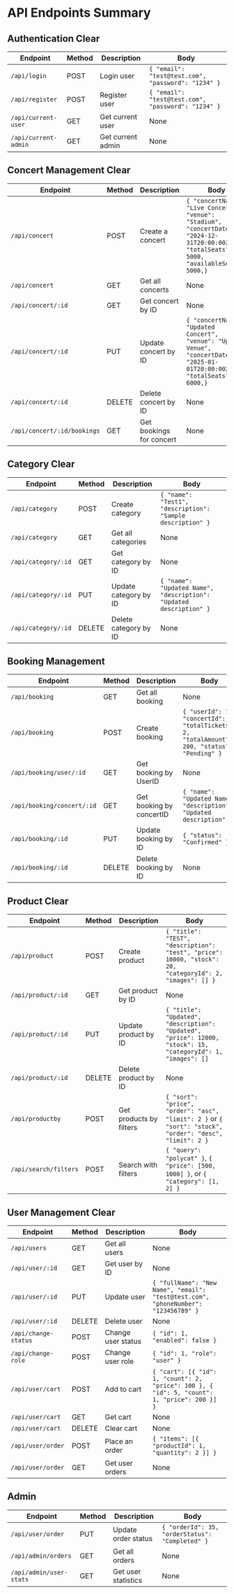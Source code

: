 # API Endpoints Summary

## Authentication Clear

| Endpoint                            | Method | Description        | Body                                                 |
|-------------------------------------|--------|--------------------|------------------------------------------------------|
| `/api/login`                        | POST   | Login user         | `{ "email": "test@test.com", "password": "1234" }`         |
| `/api/register`                     | POST   | Register user      | `{ "email": "test@test.com", "password": "1234" }`         |
| `/api/current-user`                 | GET    | Get current user   | None                                                 |
| `/api/current-admin`                | GET    | Get current admin  | None                                                 |

## Concert Management Clear

| Endpoint                            | Method | Description                | Body                                                                                  |
|-------------------------------------|--------|----------------------------|---------------------------------------------------------------------------------------|
| `/api/concert`                      | POST   | Create a concert           | `{ "concertName": "Live Concert", "venue": "Stadium", "concertDate": "2024-12-31T20:00:00Z", "totalSeats": 5000, "availableSeats": 5000,}` |
| `/api/concert`                      | GET    | Get all concerts           | None                                                                                  |
| `/api/concert/:id`                  | GET    | Get concert by ID          | None                                                                                  |
| `/api/concert/:id`                  | PUT    | Update concert by ID       | `{ "concertName": "Updated Concert", "venue": "Updated Venue", "concertDate": "2025-01-01T20:00:00Z", "totalSeats": 6000,}` |
| `/api/concert/:id`                  | DELETE | Delete concert by ID       | None                                                                                  |
| `/api/concert/:id/bookings`         | GET    | Get bookings for concert   | None                                                                                  |

## Category Clear

| Endpoint                            | Method | Description            | Body                        |
|-------------------------------------|--------|------------------------|-----------------------------|
| `/api/category`                     | POST   | Create category         | `{ "name": "Test1", "description": "Sample description" }` |
| `/api/category`                     | GET    | Get all categories      | None                        |
| `/api/category/:id`                 | GET    | Get category by ID      | None                        |
| `/api/category/:id`                 | PUT    | Update category by ID   | `{ "name": "Updated Name", "description": "Updated description" }` |
| `/api/category/:id`                 | DELETE | Delete category by ID   | None                        |


## Booking Management

| Endpoint                            | Method | Description            | Body                        |
|-------------------------------------|--------|------------------------|-----------------------------|
| `/api/booking`                     | GET    | Get all booking         | None                        |
| `/api/booking`                     | POST   | Create booking          | `{ "userId": 1, "concertId": 1, "totalTickets": 2, "totalAmount": 200, "status": "Pending" }` |
| `/api/booking/user/:id`            | GET    | Get booking by UserID   | None                        |
| `/api/booking/concert/:id`         | GET    | Get booking by concertID| `{ "name": "Updated Name", "description": "Updated description" }` |
| `/api/booking/:id`                 | PUT    | Update booking by ID    | `{ "status": "Confirmed" }` |
| `/api/booking/:id`                 | DELETE | Delete booking by ID    | None                        |

## Product Clear

| Endpoint                            | Method | Description            | Body                                                                                  |
|-------------------------------------|--------|------------------------|---------------------------------------------------------------------------------------|
| `/api/product`                      | POST   | Create product          | `{ "title": "TEST", "description": "test", "price": 10000, "stock": 20, "categoryId": 2, "images": [] }` |
| `/api/product/:id`                  | GET    | Get product by ID       | None                                                                                  |
| `/api/product/:id`                  | PUT    | Update product by ID    | `{ "title": "Updated", "description": "Updated", "price": 12000, "stock": 15, "categoryId": 1, "images": []` |
| `/api/product/:id`                  | DELETE | Delete product by ID    | None                                                                                  |
| `/api/productby`                    | POST   | Get products by filters | `{ "sort": "price", "order": "asc", "limit": 2 }` or `{ "sort": "stock", "order": "desc", "limit": 2 }` |
| `/api/search/filters`               | POST   | Search with filters     | `{ "query": "polycat" }`, `{ "price": [500, 1000] }`, or `{ "category": [1, 2] }`        |

## User Management Clear

| Endpoint                            | Method | Description               | Body                                                       |
|-------------------------------------|--------|---------------------------|------------------------------------------------------------|
| `/api/users`                        | GET    | Get all users             | None                                                       |
| `/api/user/:id`                     | GET    | Get user by ID            | None                                                       |
| `/api/user/:id`                     | PUT    | Update user               | `{ "fullName": "New Name", "email": "test@test.com", "phoneNumber": "123456789" }` |
| `/api/user/:id`                     | DELETE | Delete user               | None                                                       |
| `/api/change-status`                | POST   | Change user status        | `{ "id": 1, "enabled": false }`                            |
| `/api/change-role`                  | POST   | Change user role          | `{ "id": 1, "role": "user" }`                              |
| `/api/user/cart`                    | POST   | Add to cart               | `{ "cart": [{ "id": 1, "count": 2, "price": 100 }, { "id": 5, "count": 1, "price": 200 }] }` |
| `/api/user/cart`                    | GET    | Get cart                  | None                                                       |
| `/api/user/cart`                    | DELETE | Clear cart                | None                                                       |
| `/api/user/order`                   | POST   | Place an order            | `{ "items": [{ "productId": 1, "quantity": 2 }] }`         |
| `/api/user/order`                   | GET    | Get user orders           | None                                                       |

## Admin

| Endpoint                            | Method | Description               | Body                              |
|-------------------------------------|--------|---------------------------|-----------------------------------|
| `/api/user/order`                   | PUT    | Update order status        | `{ "orderId": 35, "orderStatus": "Completed" }` |
| `/api/admin/orders`                 | GET    | Get all orders             | None                              |
| `/api/admin/user-stats`             | GET    | Get user statistics        | None                              |

